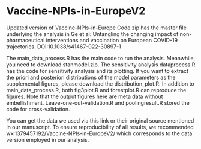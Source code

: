 # Vaccine-NPIs-in-EuropeV2
Updated version of Vaccine-NPIs-in-Europe
Code.zip has the master file underlying the analysis in Ge et al: Untangling the changing impact of non-pharmaceutical interventions and vaccination on European COVID-19 trajectories. DOI:10.1038/s41467-022-30897-1 

The main_data_process.R has the main code to run the analysis. Meanwhile, you need to download stanmodel.zip. The sensitivity analysis dataprocess.R has the code for sensitivity analysis and its plotting. If you want to extract the priori and posteriori distributions of the model parameters as the supplemental figures, please download the distribution_plot.R. In addition to main_data_process.R, both fig3plot.R and forestplot.R can reproduce the figures. Note that the output figures here are meta data without embellishment. Leave-one-out-validation.R and poolingresult.R stored the code for cross-validation. 


You can get the data we used via this link or their original source mentioned in our manuscript. To ensure reproducibility of all results, we recommended wxl1379457192/Vaccine-NPIs-in-EuropeV2/ which corresponds to the data version employed in our analysis. 
